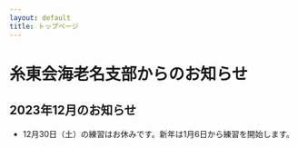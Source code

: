 ```yaml
---
layout: default
title: トップページ
---
```

# 糸東会海老名支部からのお知らせ
## 2023年12月のお知らせ
* 12月30日（土）の練習はお休みです。新年は1月6日から練習を開始します。
